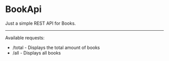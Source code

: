 # BookApi

Just a simple REST API for Books.

----
Available requests:

- /total - Displays the total amount of books
- /all - Displays all books
